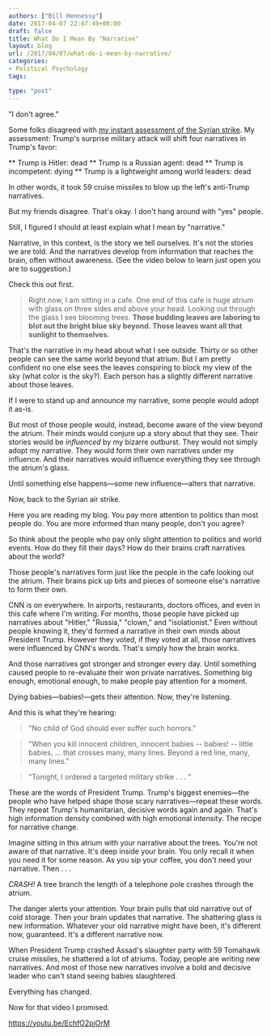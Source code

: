 ```yaml
---
authors: ["Bill Hennessy"]
date: 2017-04-07 22:07:49+00:00
draft: false
title: What Do I Mean By "Narrative"
layout: blog
url: /2017/04/07/what-do-i-mean-by-narrative/
categories:
- Political Psychology
tags:

type: "post"
---
```


"I don't agree."

Some folks disagreed with [my instant assessment of the Syrian strike](https://hennessysview.com/2017/04/06/trump-launched-59-cruise-missiles-at-leftist-narratives/). My assessment: Trump's surprise military attack will shift four narratives in Trump's favor:




** Trump is Hitler: dead
** Trump is a Russian agent: dead
** Trump is incompetent: dying
** Trump is a lightweight among world leaders: dead


In other words, it took 59 cruise missiles to blow up the left's anti-Trump narratives.

But my friends disagree. That's okay. I don't hang around with "yes" people.

Still, I figured I should at least explain what I mean by "narrative."

Narrative, in this context, is the story we tell ourselves. It's not the stories we are told. And the narratives develop from information that reaches the brain, often without awareness. (See the video below to learn just open you are to suggestion.)

Check this out first.



> Right now, I am sitting in a cafe. One end of this cafe is huge atrium with glass on three sides and above your head. Looking out through the glass I see blooming trees. **Those budding leaves are laboring to blot out the bright blue sky beyond. Those leaves want all that sunlight to themselves.**



That's the narrative in my head about what I see outside. Thirty or so other people can see the same world beyond that atrium. But I am pretty confident no one else sees the leaves conspiring to block my view of the sky (what color is the sky?). Each person has a slightly different narrative about those leaves.

If I were to stand up and announce my narrative, some people would adopt it as-is.

But most of those people would, instead, become aware of the view beyond the atrium. Their minds would conjure up a story about that they see. Their stories would be _influenced_ by my bizarre outburst. They would not simply adopt my narrative. They would form their own narratives under my influence. And their narratives would influence everything they see through the atrium's glass.

Until something else happens—some new influence—alters that narrative.

Now, back to the Syrian air strike.

Here you are reading my blog. You pay more attention to politics than most people do. You are more informed than many people, don't you agree?

So think about the people who pay only slight attention to politics and world events. How do they fill their days? How do their brains craft narratives about the world?

Those people's narratives form just like the people in the cafe looking out the atrium. Their brains pick up bits and pieces of someone else's narrative to form their own.

CNN is on everywhere. In airports, restaurants, doctors offices, and even in this cafe where I'm writing. For months, those people have picked up narratives about "Hitler," "Russia," "clown," and "isolationist." Even without people knowing it, they'd formed a narrative in their own minds about President Trump. However they voted, if they voted at all, those narratives were influenced by CNN's words. That's simply how the brain works.

And those narratives got stronger and stronger every day. Until something caused people to re-evaluate their won private narratives. Something big enough, emotional enough, to make people pay attention for a moment.

Dying babies—babies!—gets their attention. Now, they're listening.

And this is what they're hearing:



> "No child of God should ever suffer such horrors."





> "When you kill innocent children, innocent babies -- babies! -- little babies, ... that crosses many, many lines. Beyond a red line, many, many lines."





> "Tonight, I ordered a targeted military strike . . . "



These are the words of President Trump. Trump's biggest enemies—the people who have helped shape those scary narratives—repeat these words. They repeat Trump's humanitarian, decisive words again and again. That's high information density combined with high emotional intensity. The recipe for narrative change.

Imagine sitting in this atrium with your narrative about the trees. You're not aware of that narrative. It's deep inside your brain. You only recall it when you need it for some reason. As you sip your coffee, you don't need your narrative. Then . . .

_CRASH!_ A tree branch the length of a telephone pole crashes through the atrium.

The danger alerts your attention. Your brain pulls that old narrative out of cold storage. Then your brain updates that narrative. The shattering glass is new information. Whatever your old narrative might have been, it's different now, guaranteed. It's a different narrative now.

When President Trump crashed Assad's slaughter party with 59 Tomahawk cruise missiles, he shattered a lot of atriums. Today, people are writing new narratives. And most of those new narratives involve a bold and decisive leader who can't stand seeing babies slaughtered.

Everything has changed.

Now for that video I promised.

https://youtu.be/EchfO2pjOrM


